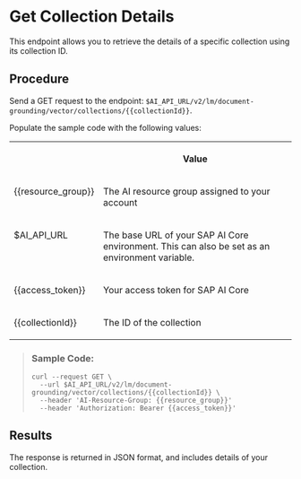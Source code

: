 <!-- loio76c6be74f2f244b2897484a743bceaf1 -->

# Get Collection Details

This endpoint allows you to retrieve the details of a specific collection using its collection ID.



## Procedure

Send a GET request to the endpoint: `$AI_API_URL/v2/lm/document-grounding/vector/collections/{{collectionId}}`.

Populate the sample code with the following values:


<table>
<tr>
<th valign="top">

 

</th>
<th valign="top">

Value

</th>
</tr>
<tr>
<td valign="top">

\{\{resource\_group\}\}

</td>
<td valign="top">

The AI resource group assigned to your account

</td>
</tr>
<tr>
<td valign="top">

$AI\_API\_URL

</td>
<td valign="top">

The base URL of your SAP AI Core environment. This can also be set as an environment variable.

</td>
</tr>
<tr>
<td valign="top">

\{\{access\_token\}\}

</td>
<td valign="top">

Your access token for SAP AI Core

</td>
</tr>
<tr>
<td valign="top">

\{\{collectionId\}\}

</td>
<td valign="top">

The ID of the collection

</td>
</tr>
</table>

 > ### Sample Code:  
> ```
> curl --request GET \  
>   --url $AI_API_URL/v2/lm/document-grounding/vector/collections/{{collectionId}} \ 
>   --header 'AI-Resource-Group: {{resource_group}}'
>   --header 'Authorization: Bearer {{access_token}}'  
> ```

 

<a name="loio76c6be74f2f244b2897484a743bceaf1__result_rbc_dqw_vfc"/>

## Results

The response is returned in JSON format, and includes details of your collection.

